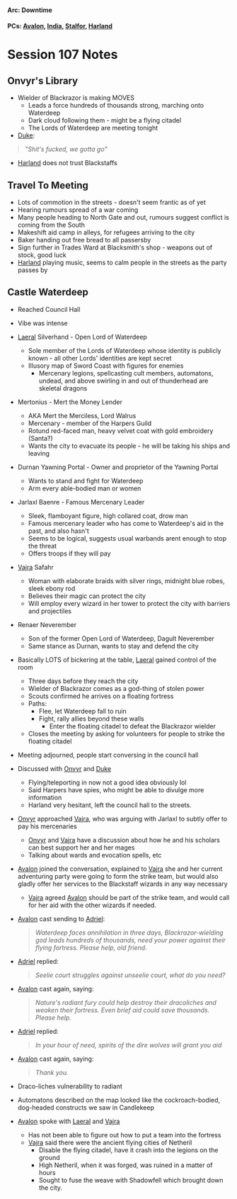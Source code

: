 #### Arc: Downtime
#### PCs: [Avalon](PCs/Current/Avalon.md), [India](PCs/Current/India.md), [Stalfor](PCs/Current/Stalfor.md), [Harland](PCs/Current/Harland.md)

# Session 107 Notes
## Onvyr's Library
- Wielder of Blackrazor is making MOVES
	- Leads a force hundreds of thousands strong, marching onto Waterdeep
	- Dark cloud following them - might be a flying citadel
	- The Lords of Waterdeep are meeting tonight
- [Duke](NPCs/Living/Duke.md): 
>	_"Shit's fucked, we gotta go"_
- [Harland](PCs/Current/Harland.md) does not trust Blackstaffs

## Travel To Meeting
- Lots of commotion in the streets - doesn't seem frantic as of yet
- Hearing rumours spread of a war coming
- Many people heading to North Gate and out, rumours suggest conflict is coming from the South
- Makeshift aid camp in alleys, for refugees arriving to the city
- Baker handing out free bread to all passersby
- Sign further in Trades Ward at Blacksmith's shop - weapons out of stock, good luck
- [Harland](PCs/Current/Harland.md) playing music, seems to calm people in the streets as the party passes by

## Castle Waterdeep
- Reached Council Hall
- Vibe was intense
- [Laeral](Laeral.md) Silverhand - Open Lord of Waterdeep
	- Sole member of the Lords of Waterdeep whose identity is publicly known - all other Lords' identities are kept secret
	- Illusory map of Sword Coast with figures for enemies
		- Mercenary legions, spellcasting cult members, automatons, undead, and above swirling in and out of thunderhead are skeletal dragons
- Mertonius - Mert the Money Lender
	- AKA Mert the Merciless, Lord Walrus
	- Mercenary - member of the Harpers Guild
	- Rotund red-faced man, heavy velvet coat with gold embroidery (Santa?)
	- Wants the city to evacuate its people - he will be taking his ships and leaving
- Durnan Yawning Portal - Owner and proprietor of the Yawning Portal
	- Wants to stand and fight for Waterdeep
	- Arm every able-bodied man or women
- Jarlaxl Baenre - Famous Mercenary Leader
	- Sleek, flamboyant figure, high collared coat, drow man
	- Famous mercenary leader who has come to Waterdeep's aid in the past, and also hasn't
	- Seems to be logical, suggests usual warbands arent enough to stop the threat
	- Offers troops if they will pay
- [Vajra](NPCs/Living/Vajra.md) Safahr
	- Woman with elaborate braids with silver rings, midnight blue robes, sleek ebony rod
	- Believes their magic can protect the city
	- Will employ every wizard in her tower to protect the city with barriers and projectiles
- Renaer Neverember
	- Son of the former Open Lord of Waterdeep, Dagult Neverember
	- Same stance as Durnan, wants to stay and defend the city

- Basically LOTS of bickering at the table, [Laeral](Laeral.md) gained control of the room
	- Three days before they reach the city
	- Wielder of Blackrazor comes as a god-thing of stolen power
	- Scouts confirmed he arrives on a floating fortress
	- Paths:
		- Flee, let Waterdeep fall to ruin
		- Fight, rally allies beyond these walls
			- Enter the floating citadel to defeat the Blackrazor wielder
	- Closes the meeting by asking for volunteers for people to strike the floating citadel

- Meeting adjourned, people start conversing in the council hall
- Discussed with [Onvyr](NPCs/Living/Onvyr.md) and [Duke](NPCs/Living/Duke.md)
	- Flying/teleporting in now not a good idea obviously lol
	- Said Harpers have spies, who might be able to divulge more information
	- Harland very hesitant, left the council hall to the streets.

- [Onvyr](NPCs/Living/Onvyr.md) approached [Vajra](NPCs/Living/Vajra.md), who was arguing with Jarlaxl to subtly offer to pay his mercenaries
	- [Onvyr](NPCs/Living/Onvyr.md) and [Vajra](NPCs/Living/Vajra.md) have a discussion about how he and his scholars can best support her and her mages
	- Talking about wards and evocation spells, etc
- [Avalon](PCs/Current/Avalon.md) joined the conversation, explained to [Vajra](NPCs/Living/Vajra.md) she and her current adventuring party were going to form the strike team, but would also gladly offer her services to the Blackstaff wizards in any way necessary
	- [Vajra](NPCs/Living/Vajra.md) agreed [Avalon](PCs/Current/Avalon.md) should be part of the strike team, and would call for her aid with the other wizards if needed.

- [Avalon](PCs/Current/Avalon.md) cast sending to [Adriel](PCs/Past/Adriel.md): 
	> _Waterdeep faces annihilation in three days, Blackrazor-wielding god leads hundreds of thousands, need your power against their flying fortress. Please help, old friend._
- [Adriel](PCs/Past/Adriel.md) replied:
	> _Seelie court struggles against unseelie court, what do you need?_
- [Avalon](PCs/Current/Avalon.md) cast again, saying:
	> _Nature's radiant fury could help destroy their dracoliches and weaken their fortress. Even brief aid could save thousands. Please help._
- [Adriel](PCs/Past/Adriel.md) replied:
	> _In your hour of need, spirits of the dire wolves will grant you aid_
- [Avalon](PCs/Current/Avalon.md) cast again, saying:
	> _Thank you._

- Draco-liches vulnerability to radiant
- Automatons described on the map looked like the cockroach-bodied, dog-headed constructs we saw in Candlekeep

- [Avalon](PCs/Current/Avalon.md) spoke with [Laeral](Laeral.md) and [Vajra](NPCs/Living/Vajra.md)
	- Has not been able to figure out how to put a team into the fortress
	- [Vajra](NPCs/Living/Vajra.md) said there were the ancient flying cities of Netheril
		- Disable the flying citadel, have it crash into the legions on the ground
		- High Netheril, when it was forged, was ruined in a matter of hours
		- Sought to fuse the weave with Shadowfell which brought down the city.